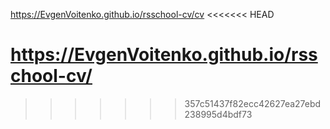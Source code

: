https://EvgenVoitenko.github.io/rsschool-cv/cv
<<<<<<< HEAD


https://EvgenVoitenko.github.io/rsschool-cv/
=======
>>>>>>> 357c51437f82ecc42627ea27ebd238995d4bdf73
